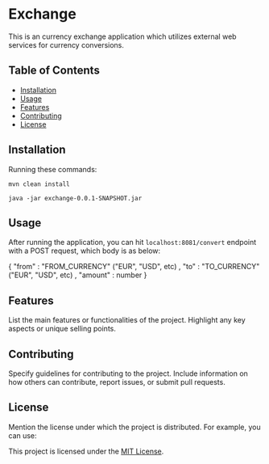# Exchange

This is an currency exchange application which utilizes external web services for currency conversions.

## Table of Contents

- [Installation](#installation)
- [Usage](#usage)
- [Features](#features)
- [Contributing](#contributing)
- [License](#license)

## Installation

Running these commands:

`mvn clean install`

`java -jar exchange-0.0.1-SNAPSHOT.jar`

## Usage

After running the application, you can hit `localhost:8081/convert` endpoint with a POST request, which body is as below: 

{
"from" : "FROM_CURRENCY" ("EUR", "USD", etc) ,
"to" : "TO_CURRENCY" ("EUR", "USD", etc) ,
"amount" : number 
}
## Features

List the main features or functionalities of the project. Highlight any key aspects or unique selling points.

## Contributing

Specify guidelines for contributing to the project. Include information on how others can contribute, report issues, or submit pull requests.

## License

Mention the license under which the project is distributed. For example, you can use:

This project is licensed under the [MIT License](LICENSE.md).

